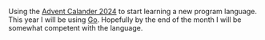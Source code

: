 Using the [Advent Calander 2024](https://adventofcode.com/2024) to start learning a new program language. This year I will be using [Go](https://go.dev/). Hopefully by the end of the month I will be somewhat competent with the language.